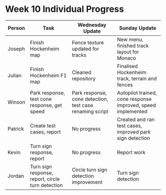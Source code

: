 # Week 10 Individual Progress
| Person | Task | Wednesday Update | Sunday Update |
| -- | -- | -- | -- |
|Joseph| Finish Hockenheim map|Fence texture updated for tracks|New menu, finished track layout for Monaco|
|Julian| Finish Hockenheim F1 map|Cleaned repository|Finalised Hockenheim track, terrain and fences|
|Winson| Park response, test cone response, get speed|Park response, cone detection, test case renaming script|Autopilot trained, cone response improved, speed implemented|
|Patrick| Create test cases, report|No progress|Created and ran test cases, improved park sign detection|
|Kevin| Turn sign response, report|No progress|Report work|
|Jordan|Turn sign response, report, circle turn detection|Circle turn sign detection improvement|Turn sign detection|